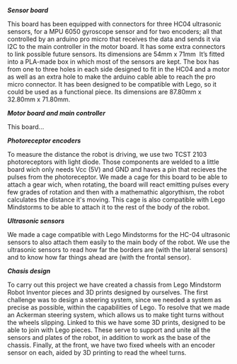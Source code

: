 ***Sensor board***

This board has been equipped with connectors for three HC04 ultrasonic sensors, for a MPU 6050 gyroscope sensor and for two encoders; all that controlled by an arduino pro micro that receives the data and sends it via I2C to the main controller in the motor board. It has some extra connectors to link possible future sensors. Its dimensions are 54mm x 71mm 
It’s fitted into a PLA-made box in which most of the sensors are kept. The box has from one to three holes in each side designed to fit in the HC04 and a motor as well as an extra hole to make the arduino cable able to reach the pro micro connector. It has been designed to be compatible with Lego, so it could be used as a functional piece. Its dimensions are 87.80mm x 32.80mm x 71.80mm.

***Motor board and main controller***

This board...

***Photoreceptor encoders***

To measure the distance the robot is driving, we use two TCST 2103 photoreceptors with light diode. Those components are welded to a little board wich only needs Vcc (5V) and GND and haves a pin that recieves the pulses from the photoreceptor. We made a cage for this board to be able to attach a gear wich, when rotating, the board will react emitting pulses every few grades of rotation and then with a mathemathic algorythism, the robot calculates the distance it's moving. This cage is also compatible with Lego Mindstorms to be able to attach it to the rest of the body of the robot.

***Ultrasonic sensors***

We made a cage compatible with Lego Mindstorms for the HC-04 ultrasonic sensors to also attach them easily to the main body of the robot. We use the ultrasonic sensors to read how far the borders are (with the lateral sensors) and to know how far things ahead are (with the frontal sensor).

***Chasis design***

To carry out this project we have created a chassis from Lego Mindstorm Robot Inventor pieces and 3D prints designed by ourselves.
The first challenge was to design a steering system, since we needed a system as precise as possible, within the capabilities of Lego. To resolve that we made an Ackerman steering system, which allows us to make tight turns without the wheels slipping. Linked to this we have some 3D prints, designed to be able to join with Lego pieces. These serve to support and unite all the sensors and plates of the robot, in addition to work as the base of the chassis. Finally, at the front, we have two fixed wheels with an encoder sensor on each, aided by 3D printing to read the wheel turns.
